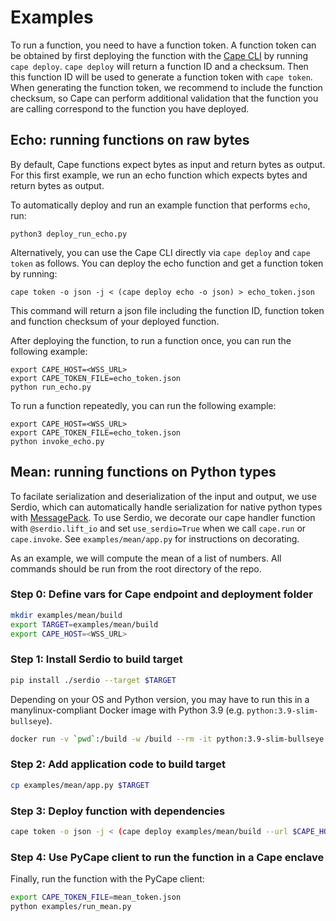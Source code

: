 # Examples

To run a function, you need to have a function token. A function token can be obtained by first deploying the function with the [Cape CLI](https://github.com/capeprivacy/cli) by running `cape deploy`. `cape deploy` will return a function ID and a checksum. Then this function ID will be used to generate a function token with `cape token`. When generating the function token, we recommend to include the function checksum, so Cape can perform additional validation that the function you are calling correspond to the function you have deployed.  

## Echo: running functions on raw bytes

By default, Cape functions expect bytes as input and return bytes as output. For this first example, we run an echo function which expects bytes and return bytes as output.

To automatically deploy and run an example function that performs `echo`, run:
```
python3 deploy_run_echo.py
```

Alternatively, you can use the Cape CLI directly via `cape deploy` and `cape token` as follows. 
You can deploy the echo function and get a function token by running:
```
cape token -o json -j < (cape deploy echo -o json) > echo_token.json
```
This command will return a json file including the function ID, function token and function checksum of your deployed function.

After deploying the function, to run a function once, you can run the following example:
```
export CAPE_HOST=<WSS_URL>
export CAPE_TOKEN_FILE=echo_token.json
python run_echo.py
```

To run a function repeatedly, you can run the following example:
```
export CAPE_HOST=<WSS_URL>
export CAPE_TOKEN_FILE=echo_token.json
python invoke_echo.py
```

## Mean: running functions on Python types

To facilate serialization and deserialization of the input and output, we use Serdio, which can automatically handle serialization for native python types with [MessagePack](https://msgpack.org/index.html). To use Serdio, we decorate our cape handler function with `@serdio.lift_io` and set `use_serdio=True` when we call `cape.run` or `cape.invoke`. See `examples/mean/app.py` for instructions on decorating.

As an example, we will compute the mean of a list of numbers. All commands should be run from the root directory of the repo.

### Step 0: Define vars for Cape endpoint and deployment folder
```sh
mkdir examples/mean/build
export TARGET=examples/mean/build
export CAPE_HOST=<WSS_URL>
```

###  Step 1: Install Serdio to build target
```sh
pip install ./serdio --target $TARGET
```
Depending on your OS and Python version, you may have to run this in a manylinux-compliant Docker image with Python 3.9 (e.g. `python:3.9-slim-bullseye`).
```sh
docker run -v `pwd`:/build -w /build --rm -it python:3.9-slim-bullseye pip install serdio --target /build/$TARGET
```

### Step 2: Add application code to build target
```sh
cp examples/mean/app.py $TARGET
```

### Step 3: Deploy function with dependencies
```sh
cape token -o json -j < (cape deploy examples/mean/build --url $CAPE_HOST) > mean_token.json
```

### Step 4: Use PyCape client to run the function in a Cape enclave
Finally, run the function with the PyCape client:
```sh
export CAPE_TOKEN_FILE=mean_token.json
python examples/run_mean.py
```
